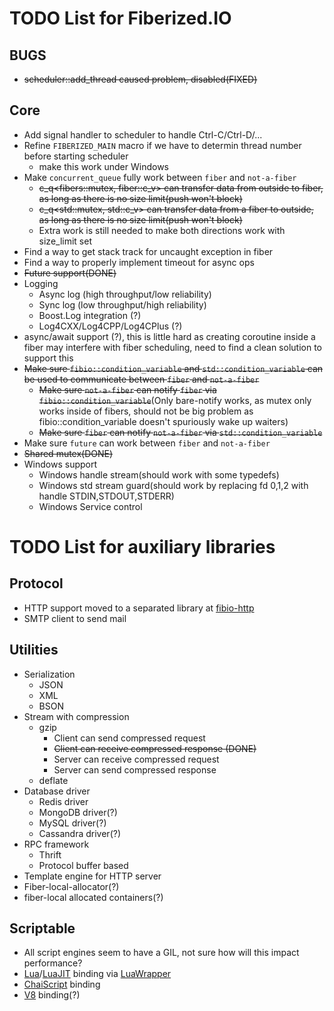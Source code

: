 TODO List for Fiberized.IO
==========================

BUGS
----
* <del>scheduler::add_thread caused problem, disabled(FIXED)</del>

Core
----

* Add signal handler to scheduler to handle Ctrl-C/Ctrl-D/...
* Refine `FIBERIZED_MAIN` macro if we have to determin thread number before starting scheduler
    * make this work under Windows
* Make `concurrent_queue` fully work between `fiber` and `not-a-fiber`
    * <del>c_q<fibers::mutex, fiber::c_v> can transfer data from outside to fiber, as long as there is no size limit(push won't block)</del>
    * <del>c_q<std::mutex, std::c_v> can transfer data from a fiber to outside, as long as there is no size limit(push won't block)</del>
    * Extra work is still needed to make both directions work with size_limit set
* Find a way to get stack track for uncaught exception in fiber
* Find a way to properly implement timeout for async ops
* <del>Future support(DONE)</del>
* Logging
    * Async log (high throughput/low reliability)
    * Sync log (low throughput/high reliability)
    * Boost.Log integration (?)
    * Log4CXX/Log4CPP/Log4CPlus (?)
* async/await support (?), this is little hard as creating coroutine inside a fiber may interfere with fiber scheduling, need to find a clean solution to support this
* <del>Make sure `fibio::condition_variable` and `std::condition_variable` can be used to communicate between `fiber` and `not-a-fiber`</del>
    * <del>Make sure `not-a-fiber` can notify `fiber` via `fibio::condition_variable`</del>(Only bare-notify works, as mutex only works inside of fibers, should not be big problem as fibio::condition_variable doesn't spuriously wake up waiters)
    * <del>Make sure `fiber` can notify `not-a-fiber` via `std::condition_variable`</del>
* Make sure `future` can work between `fiber` and `not-a-fiber`
* <del>Shared mutex(DONE)</del>
* Windows support
    * Windows handle stream(should work with some typedefs)
    * Windows std stream guard(should work by replacing fd 0,1,2 with handle STDIN,STDOUT,STDERR)
    * Windows Service control


TODO List for auxiliary libraries
=================================

Protocol
--------

* HTTP support moved to a separated library at [fibio-http](https://github.com/windoze/fibio-http)
* SMTP client to send mail

Utilities
---------

* Serialization
    * JSON
    * XML
    * BSON
* Stream with compression
    * gzip
        * Client can send compressed request
        * <del>Client can receive compressed response (DONE)</del>
        * Server can receive compressed request
        * Server can send compressed response
    * deflate
* Database driver
    * Redis driver
    * MongoDB driver(?)
    * MySQL driver(?)
    * Cassandra driver(?)
* RPC framework
    * Thrift
    * Protocol buffer based
* Template engine for HTTP server
* Fiber-local-allocator(?)
* fiber-local allocated containers(?)

Scriptable
----------

* All script engines seem to have a GIL, not sure how will this impact performance?
* [Lua](http://www.lua.org)/[LuaJIT](http://luajit.org) binding via [LuaWrapper](https://github.com/Tomaka17/luawrapper)
* [ChaiScript](https://github.com/ChaiScript/ChaiScript) binding
* [V8](https://code.google.com/p/v8/) binding(?)
